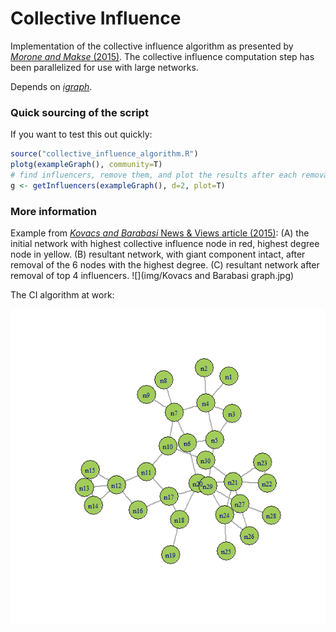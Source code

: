 # Collective Influence

Implementation of the collective influence algorithm as presented by [*Morone and Makse* (2015)](http://www.ncbi.nlm.nih.gov/pubmed/26131931). The collective influence computation step has been parallelized for use with large networks.

Depends on [*igraph*](http://igraph.org/).

### Quick sourcing of the script

If you want to test this out quickly:
```r
source("collective_influence_algorithm.R")
plotg(exampleGraph(), community=T)
# find influencers, remove them, and plot the results after each removal
g <- getInfluencers(exampleGraph(), d=2, plot=T)
```

### More information

Example from [*Kovacs and Barabasi* News & Views article (2015)](http://www.ncbi.nlm.nih.gov/pubmed/26245576):
(A) the initial network with highest collective influence node in red, highest degree node in yellow. (B) resultant network, with giant component intact, after removal of the 6 nodes with the highest degree. (C) resultant network after removal of top 4 influencers.
![](img/Kovacs and Barabasi graph.jpg)

The CI algorithm at work:

![](img/collective_influence_animation.gif)
